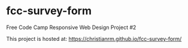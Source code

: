 # fcc-survey-form
Free Code Camp Responsive Web Design Project #2

This project is hosted at:
https://christianrm.github.io/fcc-survey-form/
